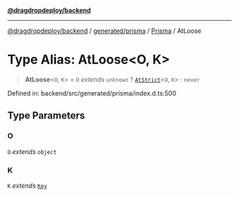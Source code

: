 [**@dragdropdeploy/backend**](../../../../../README.md)

***

[@dragdropdeploy/backend](../../../../../README.md) / [generated/prisma](../../../README.md) / [Prisma](../README.md) / AtLoose

# Type Alias: AtLoose\<O, K\>

> **AtLoose**\<`O`, `K`\> = `O` *extends* `unknown` ? [`AtStrict`](AtStrict.md)\<`O`, `K`\> : `never`

Defined in: backend/src/generated/prisma/index.d.ts:500

## Type Parameters

### O

`O` *extends* `object`

### K

`K` *extends* [`Key`](Key.md)

